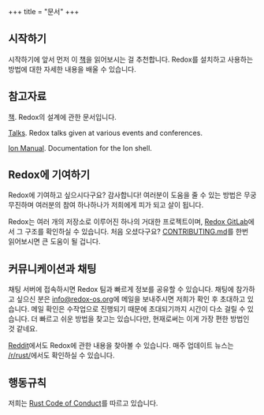 +++
title = "문서"
+++

## 시작하기

시작하기에 앞서 먼저 이 [책](https://doc.redox-os.org/book/)을 읽어보시는 걸 추천합니다.
Redox를 설치하고 사용하는 방법에 대한 자세한 내용을 배울 수 있습니다.

## 참고자료

[책](https://doc.redox-os.org/book/). Redox의 설계에 관한 문서입니다.

[Talks](/talks/). Redox talks given at various events and conferences.

[Ion Manual](https://doc.redox-os.org/ion-manual/). Documentation for the Ion shell.

## Redox에 기여하기

Redox에 기여하고 싶으시다구요? 감사합니다!
여러분이 도움을 줄 수 있는 방법은 무궁무진하며 여러분의 참여 하나하나가 저희에게 피가 되고 살이 됩니다.

Redox는 여러 개의 저장소로 이루어진 하나의 거대한 프로젝트이며,
[Redox GitLab](https://gitlab.redox-os.org/redox-os)에서 그 구조를 확인하실 수 있습니다.
처음 오셨다구요? [CONTRIBUTING.md](https://gitlab.redox-os.org/redox-os/redox/blob/master/CONTRIBUTING.md)를
한번 읽어보시면 큰 도움이 될 겁니다.

## 커뮤니케이션과 채팅

채팅 서버에 접속하시면 Redox 팀과 빠르게 정보를 공유할 수 있습니다. 채팅에 참가하고 싶으신 분은
[info@redox-os.org](mailto:info@redox-os.org)에 메일을 보내주시면 저희가 확인 후 초대하고 있습니다.
메일 확인은 수작업으로 진행되기 때문에 초대되기까지 시간이 다소 걸릴 수 있습니다.
더 빠르고 쉬운 방법을 찾고는 있습니다만, 현재로써는 이게 가장 편한 방법인 것 같네요.

[Reddit](https://www.reddit.com/r/redox)에서도 Redox에 관한 내용을 찾아볼 수 있습니다.
매주 업데이트 뉴스는 [/r/rust/](https://www.reddit.com/r/rust)에서도 확인하실 수 있습니다.

## 행동규칙

저희는 [Rust Code of Conduct](https://www.rust-lang.org/policies/code-of-conduct)를 따르고 있습니다.
